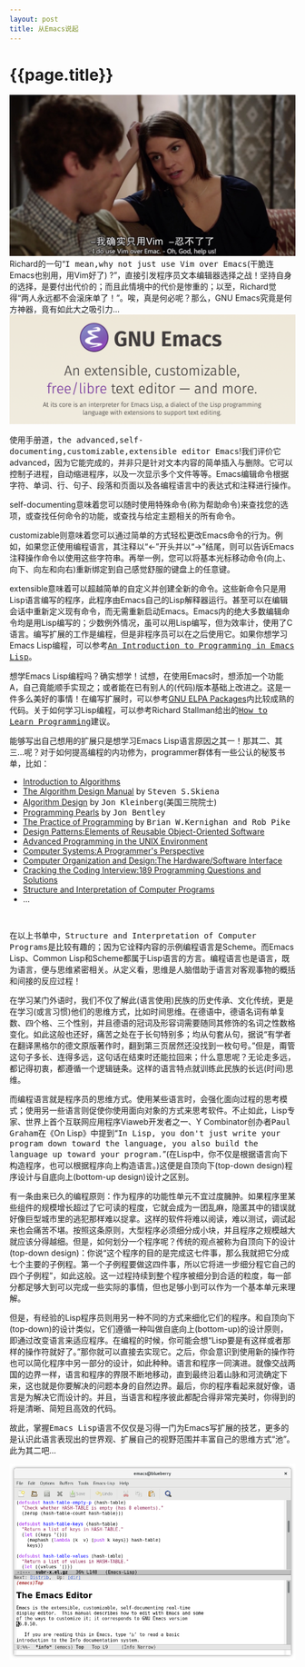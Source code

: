 ```yaml
---
layout: post
title: 从Emacs说起
---
```

{{page.title}}
===================================
<img src="/images/posts/2019-03-28/I_do_use_Vim_over_Emacs.jpg">
Richard的一句“<font face="Monospace">I mean,why not just use Vim over Emacs</font>(干脆连Emacs也别用，用Vim好了) ?”，直接引发程序员文本编辑器选择之战！坚持自身的选择，是要付出代价的；而且此情境中的代价是惨重的；以至，Richard觉得“两人永远都不会滚床单了！”。唉，真是何必呢？那么，GNU Emacs究竟是何方神器，竟有如此大之吸引力...

<img src="/images/posts/2019-03-28/GNU_Emacs.png">

使用手册道，<font face="Monospace">the advanced,self-documenting,customizable,extensible editor Emacs</font>!我们评价它advanced，因为它能完成的，并非只是针对文本内容的简单插入与删除。它可以控制子进程，自动缩进程序，以及一次显示多个文件等等。Emacs编辑命令根据字符、单词、行、句子、段落和页面以及各编程语言中的表达式和注释进行操作。

self-documenting意味着您可以随时使用特殊命令(称为帮助命令)来查找您的选项，或查找任何命令的功能，或查找与给定主题相关的所有命令。

customizable则意味着您可以通过简单的方式轻松更改Emacs命令的行为。例如，如果您正使用编程语言，其注释以“<-”开头并以“->”结尾，则可以告诉Emacs注释操作命令以使用这些字符串。再举一例，您可以将基本光标移动命令(向上、向下、向左和向右)重新绑定到自己感觉舒服的键盘上的任意键。

extensible意味着可以超越简单的自定义并创建全新的命令。这些新命令只是用Lisp语言编写的程序，此程序由Emacs自己的Lisp解释器运行。甚至可以在编辑会话中重新定义现有命令，而无需重新启动Emacs。Emacs内的绝大多数编辑命令均是用Lisp编写的；少数例外情况，虽可以用Lisp编写，但为效率计，使用了C语言。编写扩展的工作是编程，但是非程序员可以在之后使用它。如果你想学习Emacs Lisp编程，可以参考[<font face="Monospace">An Introduction to Programming in Emacs Lisp</font>](https://www.gnu.org/software/emacs/manual/eintr.html)。

想学Emacs Lisp编程吗？确实想学！试想，在使用Emacs时，想添加一个功能A，自己竟能顺手实现之；或者能在已有别人的(代码)版本基础上改进之。这是一件多么美好的事情！在编写扩展时，可以参考[GNU ELPA Packages](http://elpa.gnu.org/packages/)内比较成熟的代码。关于如何学习Lisp编程，可以参考Richard Stallman给出的[<font face="Monospace">How to Learn Programming</font>](http://www.stallman.org/stallman-computing.html)建议。

能够写出自己想用的扩展只是想学习Emacs Lisp语言原因之其一！那其二、其三...呢？对于如何提高编程的内功修为，programmer群体有一些公认的秘笈书单，比如：
- [Introduction to Algorithms](https://www.amazon.com/Introduction-Algorithms-3rd-MIT-Press/dp/0262033844/ref=sr_1_3?crid=1AE8LJI672T9G&keywords=introduction+to+algorithms&qid=1563115858&s=books&sprefix=introdu%2Cstripbooks%2C1276&sr=1-3)
- [The Algorithm Design Manual](https://www.amazon.com/Algorithm-Design-Manual-Steven-Skiena-dp-1848000693/dp/1848000693/ref=mt_hardcover?_encoding=UTF8&me=&qid=1563113074) by <font face="Monospace">Steven S.Skiena</font>
- [Algorithm Design](https://item.jd.com/12594778.html) by <font face="Monospace">Jon Kleinberg</font>(美国三院院士)
- [Programming Pearls](https://www.amazon.com/Programming-Pearls-2nd-Jon-Bentley/dp/0201657880/ref=sr_1_2?keywords=Programming+Pearls&qid=1563114040&s=books&sr=1-2) by <font face="Monospace">Jon Bentley</font>
- [The Practice of Programming](https://www.amazon.com/Practice-Programming-Addison-Wesley-Professional-Computing/dp/020161586X/ref=sr_1_2?crid=3J2ZIMVLT8TBJ&keywords=the+practice+of+programming&qid=1563114207&s=books&sprefix=The+Practice+of+Prog%2Cstripbooks%2C331&sr=1-2) by <font face="Monospace">Brian W.Kernighan and Rob Pike</font>
- [Design Patterns:Elements of Reusable Object-Oriented Software](https://www.amazon.com/Design-Patterns-Elements-Reusable-Object-Oriented/dp/0201633612/ref=sr_1_8?keywords=Programming+Pearls&qid=1563114308&s=books&sr=1-8)
- [Advanced Programming in the UNIX Environment](https://www.amazon.com/Advanced-Programming-UNIX-Environment-3rd/dp/0321637739/ref=sr_1_1?crid=IVFR9I9OK2WG&keywords=advanced+programming+in+the+unix+environment&qid=1563114529&s=books&sprefix=Advanced+Programming%2Cstripbooks%2C365&sr=1-1)
- [Computer Systems:A Programmer's Perspective](https://www.amazon.com/Computer-Systems-Programmers-Perspective-3/dp/9332573905/ref=sr_1_1?crid=26R37UPMPNMY5&keywords=computer+systems+a+programmers+perspective&qid=1563114627&s=books&sprefix=Computer+Sys%2Cstripbooks%2C336&sr=1-1)
- [Computer Organization and Design:The Hardware/Software Interface](https://www.amazon.com/Computer-Systems-Programmers-Perspective-3/dp/9332573905/ref=sr_1_1?crid=26R37UPMPNMY5&keywords=computer+systems+a+programmers+perspective&qid=1563114627&s=books&sprefix=Computer+Sys%2Cstripbooks%2C336&sr=1-1) 
- [Cracking the Coding Interview:189 Programming Questions and Solutions](https://www.amazon.com/Cracking-Coding-Interview-Programming-Questions/dp/0984782850/ref=sr_1_3?crid=2N0VDCZTXL6ZB&keywords=cracking+the+coding+interview&qid=1563119008&s=gateway&sprefix=Cracking+the+%2Caps%2C322&sr=8-3)
- [Structure and Interpretation of Computer Programs](https://www.amazon.com/Structure-Interpretation-Computer-Programs-Engineering/dp/0262510871/ref=sr_1_1?crid=1G1TMT5CKRSEL&keywords=structure+and+interpretation+of+computer+programs&qid=1563115165&s=books&sprefix=Struc%2Cstripbooks%2C982&sr=1-1)
- ...
<br/>

在以上书单中，<font face="Monospace">Structure and Interpretation of Computer Programs</font>是比较有趣的；因为它诠释内容的示例编程语言是Scheme。而Emacs Lisp、Common Lisp和Scheme都属于Lisp语言的方言。编程语言也是语言，既为语言，便与思维紧密相关。从定义看，思维是人脑借助于语言对客观事物的概括和间接的反应过程！

在学习某门外语时，我们不仅了解此(语言使用)民族的历史传承、文化传统，更是在学习(或言习惯)他们的思维方式，比如时间思维。在德语中，德语名词有单复数、四个格、三个性别，并且德语的冠词及形容词需要随同其修饰的名词之性数格变化。如此这般也还好，痛苦之处在于长句特别多；均从句套从句，据说“有学者在翻译黑格尔的德文原版著作时，翻到第三页居然还没找到一枚句号。”但是，甭管这句子多长、连得多远，这句话在结束时还能拉回来；什么意思呢？无论走多远，都记得初衷，都遵循一个逻辑链条。这样的语言特点就训练此民族的长远(时间)思维。

而编程语言就是程序员的思维方式。使用某些语言时，会强化面向过程的思考模式；使用另一些语言则促使你使用面向对象的方式来思考软件。不止如此，Lisp专家、世界上首个互联网应用程序Viaweb开发者之一、Y Combinator创办者<font face="Monospace">Paul Graham</font>在《On Lisp》中提到“<font face="Monospace">In Lisp, you don't just write your program down toward the language, you also build the language up toward your program.</font>”(在Lisp中，你不仅是根据语言向下构造程序，也可以根据程序向上构造语言。)这便是自顶向下(top-down design)程序设计与自底向上(bottom-up design)设计之区别。

有一条由来已久的编程原则：作为程序的功能性单元不宜过度臃肿。如果程序里某些组件的规模增长超过了它可读的程度，它就会成为一团乱麻，隐匿其中的错误就好像巨型城市里的逃犯那样难以捉拿。这样的软件将难以阅读，难以测试，调试起来也会痛苦不堪。按照这条原则，大型程序必须细分成小块，并且程序之规模越大就应该分得越细。但是，如何划分一个程序呢？传统的观点被称为自顶向下的设计(top-down design)：你说“这个程序的目的是完成这七件事，那么我就把它分成七个主要的子例程。第一个子例程要做这四件事，所以它将进一步细分程它自己的四个子例程”，如此这般。这一过程持续到整个程序被细分到合适的粒度，每一部分都足够大到可以完成一些实际的事情，但也足够小到可以作为一个基本单元来理解。

但是，有经验的Lisp程序员则用另一种不同的方式来细化它们的程序。和自顶向下(top-down)的设计类似，它们遵循一种叫做自底向上(bottom-up)的设计原则，即通过改变语言来适应程序。在编程的时候，你可能会想“Lisp要是有这样或者那样的操作符就好了。”那你就可以直接去实现它。之后，你会意识到使用新的操作符也可以简化程序中另一部分的设计，如此种种。语言和程序一同演进。就像交战两国的边界一样，语言和程序的界限不断地移动，直到最终沿着山脉和河流确定下来，这也就是你要解决的问题本身的自然边界。最后，你的程序看起来就好像，语言是为解决它而设计的。并且，当语言和程序彼此都配合得非常完美时，你得到的将是清晰、简短且高效的代码。

故此，掌握<font face="Monospace">Emacs Lisp</font>语言不仅仅是习得一门为Emacs写扩展的技艺，更多的是认识此语言表现出的世界观、扩展自己的视野范围并丰富自己的思维方式“池”。此为其二吧...

<img src="/images/posts/2019-03-28/emacs@blueberry.png">
